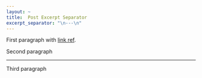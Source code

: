 ```yaml
---
layout: ~
title:  Post Excerpt Separator
excerpt_separator: "\n---\n"
---
```


First paragraph with [link ref][link].

Second paragraph

---

Third paragraph

[link]: http://www.bunto.github.io/
